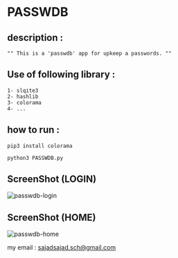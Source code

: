 # PASSWDB


## description :
	"" This is a 'passwdb' app for upkeep a passwords. ""

## Use of following library :

	1- slqite3
	2- hashlib
	3- colorama
	4- ...
	
## how to run :
	pip3 install colorama
	
	python3 PASSWDB.py
	
	
## ScreenShot  (LOGIN)

![passwdb-login](https://user-images.githubusercontent.com/71703544/107910687-e669cb00-6f28-11eb-965d-52cc8fc2f2df.png)


## ScreenShot  (HOME)

![passwdb-home](https://user-images.githubusercontent.com/71703544/108718741-c28c2380-74ec-11eb-98d3-d2c0cfa4be52.png)


my email : sajadsajad.sch@gmail.com
